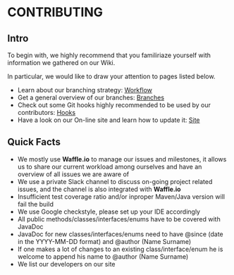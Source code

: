 # CONTRIBUTING

## Intro

To begin with, we highly recommend that you familiriaze yourself with information we gathered on our Wiki.

In particular, we would like to draw your attention to pages listed below.

* Learn about our branching strategy: [Workflow](https://github.com/korotkevics/ships/wiki/Workflow)
* Get a general overview of our branches: [Branches](https://github.com/korotkevics/ships/wiki/Branches)
* Check out some Git hooks highly recommended to be used by our contributors: [Hooks](https://github.com/korotkevics/ships/wiki/Git-hooks)
* Have a look on our On-line site and learn how to update it: [Site](https://github.com/korotkevics/ships/wiki/Online-Site)

## Quick Facts

* We mostly use **Waffle.io** to manage our issues and milestones, it allows us to share our current workload among ourselves and have an overview of all issues we are aware of
* We use a private Slack channel to discuss on-going project related issues, and the channel is also integrated with **Waffle.io**
* Insufficient test coverage ratio and/or inproper Maven/Java version will fail the build
* We use Google checkstyle, please set up your IDE accordingly
* All public methods/classes/interfaces/enums have to be covered with JavaDoc
* JavaDoc for new classes/interfaces/enums need to have @since (date in the YYYY-MM-DD format) and @author (Name Surname)
* If one makes a lot of changes to an existing class/interface/enum he is welcome to append his name to @author (Name Surname)
* We list our developers on our site
